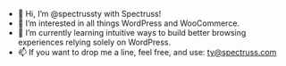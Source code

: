 - 👋 Hi, I’m @spectrussty with Spectruss!
- 👀 I’m interested in all things WordPress and WooCommerce.
- 🌱 I’m currently learning intuitive ways to build better browsing experiences relying solely on WordPress.
- 📫 If you want to drop me a line, feel free, and use: ty@spectruss.com

<!---
spectrussty/spectrussty is a ✨ special ✨ repository because its `README.md` (this file) appears on your GitHub profile.
You can click the Preview link to take a look at your changes.
--->
